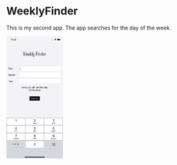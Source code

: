 # WeeklyFinder
This is my second app. The app searches for the day of the week.

<img align="left" alt="React" width="150px" src="https://github.com/iosconstantine/WeeklyFinder/blob/main/Screenshots/Simulator%20Screen%20Shot%20-%20iPhone%2011%20-%202021-08-04%20at%2023.23.37.png?raw=true" />
